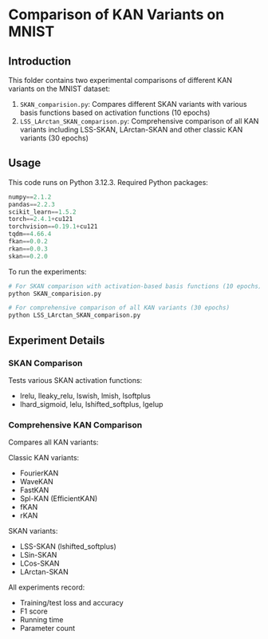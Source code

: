 # Comparison of KAN Variants on MNIST

## Introduction
This folder contains two experimental comparisons of different KAN variants on the MNIST dataset:

1. `SKAN_comparision.py`: Compares different SKAN variants with various basis functions based on activation functions (10 epochs)
2. `LSS_LArctan_SKAN_comparison.py`: Comprehensive comparison of all KAN variants including LSS-SKAN, LArctan-SKAN and other classic KAN variants (30 epochs)

## Usage
This code runs on Python 3.12.3. Required Python packages:

```python
numpy==2.1.2
pandas==2.2.3
scikit_learn==1.5.2
torch==2.4.1+cu121
torchvision==0.19.1+cu121
tqdm==4.66.4
fkan==0.0.2
rkan==0.0.3
skan==0.2.0
```

To run the experiments:
```bash
# For SKAN comparison with activation-based basis functions (10 epochs)
python SKAN_comparision.py

# For comprehensive comparison of all KAN variants (30 epochs)
python LSS_LArctan_SKAN_comparison.py
```

## Experiment Details

### SKAN Comparison
Tests various SKAN activation functions:
- lrelu, lleaky_relu, lswish, lmish, lsoftplus
- lhard_sigmoid, lelu, lshifted_softplus, lgelup

### Comprehensive KAN Comparison
Compares all KAN variants:

Classic KAN variants:
- FourierKAN
- WaveKAN
- FastKAN
- Spl-KAN (EfficientKAN)
- fKAN
- rKAN

SKAN variants:
- LSS-SKAN (lshifted_softplus)
- LSin-SKAN
- LCos-SKAN
- LArctan-SKAN

All experiments record:
- Training/test loss and accuracy
- F1 score
- Running time
- Parameter count 